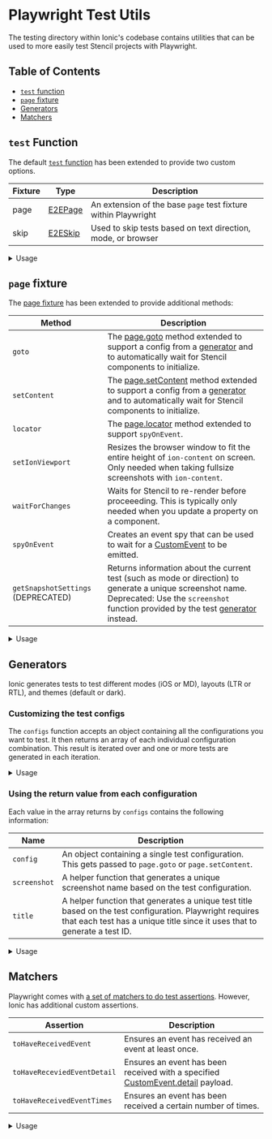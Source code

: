 # Playwright Test Utils

The testing directory within Ionic's codebase contains utilities that can be used to more easily test Stencil projects with Playwright.

## Table of Contents

- [`test` function](#test-function)
- [`page` fixture](#page-fixture)
- [Generators](#generators)
- [Matchers](#matchers)

## `test` Function

The default [`test` function](https://playwright.dev/docs/api/class-test) has been extended to provide two custom options.

| Fixture | Type | Description |
| ------- | ---- | ----------- |
| page    | [E2EPage](https://github.com/ionic-team/ionic-framework/blob/main/core/src/utils/test/playwright/playwright-declarations.ts) | An extension of the base `page` test fixture within Playwright |
| skip    | [E2ESkip](https://github.com/ionic-team/ionic-framework/blob/main/core/src/utils/test/playwright/playwright-declarations.ts) | Used to skip tests based on text direction, mode, or browser |

<details>
  
<summary>Usage</summary>

**`page`**

```typescript
import { configs, test } from '@utils/test/playwright';

configs().forEach(({ config, title }) => {
  test.describe(title('my test block'), () => {
    test('my custom test', ({ page }) => {
      await page.goto('path/to/file', config);
    });
  });
});
```

**`skip.mode` (DEPRECATED)**

Deprecated: Use a [generator](#generators) instead.

```typescript
import { test } from '@utils/test/playwright';

test('my custom test', ({ page, skip }) => {
  skip.mode('md', 'This test is iOS-specific.');

  await page.goto('path/to/file');
});
```

**`skip.rtl` (DEPRECATED)**

Deprecated: Use a [generator](#generators) instead.

```typescript
import { test } from '@utils/test/playwright';

test('my custom test', ({ page, skip }) => {
  skip.rtl('This test does not have RTL-specific behaviors.');

  await page.goto('path/to/file');
});
```

**`skip.browser`**
```typescript
import { configs, test } from '@utils/test/playwright';

configs().forEach(({ config, title }) => {
  test.describe(title('my test block'), () => {
    test('my custom test', ({ page, skip }) => {
      skip.browser('webkit', 'This test does not work in WebKit yet.');
  
      await page.goto('path/to/file', config);
    });
  });
});
```

**`skip.browser` with callback**
```typescript
import { configs, test } from '@utils/test/playwright';

configs().forEach(({ config, title }) => {
  test.describe(title('my test block'), () => {
    test('my custom test', ({ page, skip }) => {
      skip.browser((browserName: string) => browserName !== 'webkit', 'This tests a WebKit-specific behavior.');
  
      await page.goto('path/to/file', config);
    });
  });
});
```

</details>

## `page` fixture

The [page fixture](https://playwright.dev/docs/test-fixtures) has been extended to provide additional methods:

| Method | Description |
| - | - |
| `goto` | The [page.goto](https://playwright.dev/docs/api/class-page#page-goto) method extended to support a config from a [generator](#generators) and to automatically wait for Stencil components to initialize. |
| `setContent` | The [page.setContent](https://playwright.dev/docs/api/class-page#page-set-content) method extended to support a config from a [generator](#generators) and to automatically wait for Stencil components to initialize. |
| `locator` | The [page.locator](https://playwright.dev/docs/api/class-page#page-locator) method extended to support `spyOnEvent`. |
| `setIonViewport` | Resizes the browser window to fit the entire height of `ion-content` on screen. Only needed when taking fullsize screenshots with `ion-content`. |
| `waitForChanges` | Waits for Stencil to re-render before proceeeding. This is typically only needed when you update a property on a component. |
| `spyOnEvent` | Creates an event spy that can be used to wait for a [CustomEvent](https://developer.mozilla.org/en-US/docs/Web/API/CustomEvent) to be emitted. |
| `getSnapshotSettings` (DEPRECATED) | Returns information about the current test (such as mode or direction) to generate a unique screenshot name. Deprecated: Use the `screenshot` function provided by the test [generator](#generators) instead. |

<details>
  
<summary>Usage</summary>

### Using `goto`

```typescript
import { configs, test } from '@utils/test/playwright';

configs().forEach(({ config, title }) => {
  test.describe(title('my test block'), () => {
    test('my custom test', ({ page }) => {
      await page.goto('src/components/test/alert/test/basic', config);
    });
  });
});
```

### Using `setContent`

`setContent` should be used when you only need to render a small amount of markup.

```typescript
import { configs, test } from '@utils/test/playwright';

configs().forEach(({ config, title }) => {
  test.describe(title('my test block'), () => {
    test('my custom test', ({ page }) => {
      await page.setContent(`
        <ion-button>My Button</ion-button>
        <style>
          ion-button {
            --background: green;
          }
        </style>
      `, config);
    });
  });
});
```

### Using `locator`

Locators can be used even if the target element is not in the DOM yet.

```typescript
import { configs, test } from '@utils/test/playwright';

configs().forEach(({ config, title }) => {
  test.describe(title('my test block'), () => {
    test('my custom test', ({ page }) => {
      await page.goto('src/components/test/alert/test/basic', config);
      
      // Alert is not in the DOM yet
      const alert = page.locator('ion-alert');
      
      await page.click('#open-alert');
      
      // Alert is in the DOM
      await expect(alert).toBeVisible();
    });
  });
});
```

### Using `setIonViewport`

`setIonViewport` is only needed when a) you are using `ion-content` and b) you need to take a screenshot of the full page (including content that may overflow offscreen).

```typescript
import { configs, test } from '@utils/test/playwright';

configs().forEach(({ config, screenshot, title }) => {
  test.describe(title('my test block'), () => {
    test('my custom test', ({ page }) => {
      await page.goto('src/components/test/alert/test/basic', config);
      
      await page.setIonViewport();
      
      await expect(page).toHaveScreenshot(screenshot('alert'));  
    });
  });
});
```

### Using `waitForChanges`

`waitForChanges` is only needed when you must wait for Stencil to re-render before proceeding. This is commonly used when manually updating properties on Stencil components.

```typescript
import { configs, test } from '@utils/test/playwright';

configs().forEach(({ config, title }) => {
  test.describe(title('my test block'), () => {
    test('my custom test', ({ page }) => {
      await page.goto('src/components/test/modal/test/basic', config);
      
      const modal = page.locator('ion-modal');
      
      await modal.evaluate((el: HTMLIonModalElement) => el.canDismiss = false);
      
      // Wait for Stencil to re-render with the canDismiss changes
      await page.waitForChanges();
    });
  });
});
```

### Using `spyOnEvent`

```typescript
import { configs, test } from '@utils/test/playwright';

configs().forEach(({ config, screenshot, title }) => {
  test.describe(title('my test block'), () => {
    test('my custom test', ({ page }) => {
      await page.goto('src/components/test/modal/test/basic', config);
      
      // Create spy to listen for event
      const ionModalDidPresent = await page.spyOnEvent('ionModalDidPresent');
      
      await page.click('#present-modal');
      
      // Wait for the next emission of `ionModalDidPresent`
      await ionModalDidPresent.next();
    });
  });
});
```

</details>

## Generators

Ionic generates tests to test different modes (iOS or MD), layouts (LTR or RTL), and themes (default or dark).

### Customizing the test configs

The `configs` function accepts an object containing all the configurations you want to test. It then returns an array of each individual configuration combination. This result is iterated over and one or more tests are generated in each iteration.

<details>
  
<summary>Usage</summary>

**Example 1: Default config**
```typescript
import { configs, test } from '@utils/test/playwright';

/**
 * This will generate the following test configs
 * iOS, LTR
 * iOS, RTL
 * Material Design, LTR
 * Material Design, RTL
 */
configs().forEach(({ config, title }) => {
  test.describe(title('my test block'), () => {
    test('my custom test', ({ page }) => {
      ...
    });
  });
});
```

**Example 2: Configuring the mode**
```typescript
import { configs, test } from '@utils/test/playwright';

/**
 * This will generate the following test configs
 * iOS, LTR
 * iOS, RTL
 */
configs({ mode: ['ios'] }).forEach(({ config, title }) => {
  test.describe(title('my test block'), () => {
    test('my custom test', ({ page }) => {
      ...
    });
  });
});
```

**Example 3: Configuring the direction**
```typescript
import { configs, test } from '@utils/test/playwright';

/**
 * This will generate the following test configs
 * Material Design, RTL
 * iOS, RTL
 */
configs({ directions: ['rtl'] }).forEach(({ config, title }) => {
  test.describe(title('my test block'), () => {
    test('my custom test', ({ page }) => {
      ...
    });
  });
});
```

</details>

### Using the return value from each configuration

Each value in the array returns by `configs` contains the following information:

| Name | Description |
| - | - |
| `config` | An object containing a single test configuration. This gets passed to `page.goto` or `page.setContent`. |
| `screenshot` | A helper function that generates a unique screenshot name based on the test configuration. |
| `title` | A helper function that generates a unique test title based on the test configuration. Playwright requires that each test has a unique title since it uses that to generate a test ID. |

<details>
  
<summary>Usage</summary>

**Example**
```typescript
import { configs, test } from '@utils/test/playwright';

configs().forEach(({ config, title }) => {
  /**
   * Use the "title" function to generate 
   * a "my test block" title with the test 
   * config appended to make it unique.
   * Example: my test block ios/ltr
   * Using "title" on the describe block
   * avoids the need to use "title" on each
   * inner test block.
   */
  test.describe(title('my test block'), () => {
    test('my custom test', ({ page }) => {
      
      /**
       * Pass a single config object to
       * load the page with the correct mode,
       * text direction, and theme.
       */
      await page.goto('/src/components/alert/test/basic', config);
      
      /**
       * Use the "screenshot" function to generate
       * a "alert" screenshot title with the test
       * config appended to make it unique. Playwright
       * will also append the browser and platform.
       * Example: alert-ios-ltr-chrome-linux.png
       */
      await expect(page).toHaveScreenshot(screenshot('alert'));  
    });
  });
});
```

</details>

## Matchers

Playwright comes with [a set of matchers to do test assertions](https://playwright.dev/docs/test-assertions). However, Ionic has additional custom assertions.

| Assertion | Description |
| - | - |
| `toHaveReceivedEvent` | Ensures an event has received an event at least once. |
| `toHaveReceviedEventDetail` | Ensures an event has been received with a specified [CustomEvent.detail](https://developer.mozilla.org/en-US/docs/Web/API/CustomEvent/detail) payload. |
| `toHaveReceivedEventTimes` | Ensures an event has been received a certain number of times. |

<details>
  
<summary>Usage</summary>

### Using `toHaveReceivedEvent`

```typescript
import { configs, test } from '@utils/test/playwright';

configs().forEach(({ config, screenshot, title }) => {
  test.describe(title('my test block'), () => {
    test('my custom test', ({ page }) => {
      await page.setContent(`
        <ion-input label="Email"></ion-input>
      `, config);
      
      const ionChange = await page.spyOnEvent('ionChange');
      const input = page.locator('ion-input');
      
      await input.type('hi@ionic.io');
  
      // In this case you can also use await ionChange.next();
      await expect(ionChange).toHaveReceivedEvent();
    });
  });
});
```

### Using `toHaveReceivedEventDetail`

```typescript
import { configs, test } from '@utils/test/playwright';

configs().forEach(({ config, screenshot, title }) => {
  test.describe(title('my test block'), () => {
    test('my custom test', ({ page }) => {
      await page.setContent(`
        <ion-input label="Email"></ion-input>
      `, config);
      
      const ionChange = await page.spyOnEvent('ionChange');
      const input = page.locator('ion-input');
      
      await input.type('hi@ionic.io');
  
      await ionChange.next();
      await expect(ionChange).toHaveReceivedEventDetail({ value: 'hi@ionic.io' });
    });
  });
});
```

### Using `toHaveReceivedEventTimes`

```typescript
import { configs, test } from '@utils/test/playwright';

configs().forEach(({ config, screenshot, title }) => {
  test.describe(title('my test block'), () => {
    test('my custom test', ({ page }) => {
      await page.setContent(`
        <ion-input label="Email"></ion-input>
      `, config);
      
      const ionChange = await page.spyOnEvent('ionChange');
      const input = page.locator('ion-input');
      
      await input.type('hi@ionic.io');
  
      await ionChange.next();
      
      await input.type('goodbye@ionic.io');
      
      await ionChange.next();
      
      await expect(ionChange).toHaveReceivedEventTimes(2);
    });
  });
});
```

</details>
